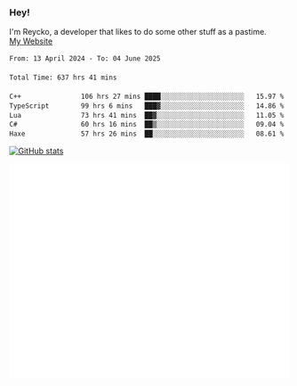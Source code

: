 ### Hey!
I'm Reycko, a developer that likes to do some other stuff as a pastime.  
[My Website](https://reycko.root.sx)

<!--START_SECTION:wakasection-->

```txt
From: 13 April 2024 - To: 04 June 2025

Total Time: 637 hrs 41 mins

C++               106 hrs 27 mins ████░░░░░░░░░░░░░░░░░░░░░   15.97 %
TypeScript        99 hrs 6 mins   ███▓░░░░░░░░░░░░░░░░░░░░░   14.86 %
Lua               73 hrs 41 mins  ██▓░░░░░░░░░░░░░░░░░░░░░░   11.05 %
C#                60 hrs 16 mins  ██▒░░░░░░░░░░░░░░░░░░░░░░   09.04 %
Haxe              57 hrs 26 mins  ██░░░░░░░░░░░░░░░░░░░░░░░   08.61 %
```

<!--END_SECTION:wakasection-->

[![GitHub stats](https://github-readme-stats.vercel.app/api?username=Reycko&show_icons=true&theme=dark&hide_title=true&count_private=true)](https://github.com/anuraghazra/github-readme-stats)

![Metrics](/github-metrics.svg)
